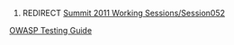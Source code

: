 1.  REDIRECT [Summit 2011 Working
    Sessions/Session052](Summit_2011_Working_Sessions/Session052 "wikilink")

[OWASP Testing
Guide](Category:Summit_2011_Individual_OWASP_Projects_Track "wikilink")